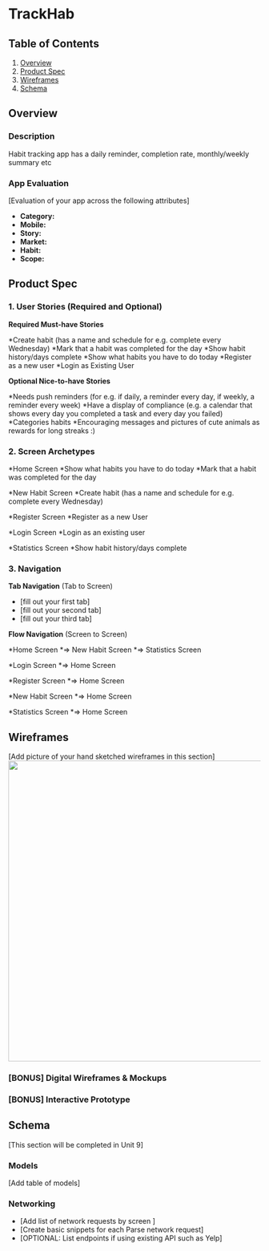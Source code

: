 # TrackHab

## Table of Contents
1. [Overview](#Overview)
2. [Product Spec](#Product-Spec)
3. [Wireframes](#Wireframes)
4. [Schema](#Schema)

## Overview
### Description
 Habit tracking app has a daily reminder, completion rate, monthly/weekly summary etc

### App Evaluation
[Evaluation of your app across the following attributes]
- **Category:**
- **Mobile:**
- **Story:**
- **Market:**
- **Habit:**
- **Scope:**

## Product Spec

### 1. User Stories (Required and Optional)

**Required Must-have Stories**

*Create habit (has a name and schedule for e.g. complete every Wednesday)
*Mark that a habit was completed for the day
*Show habit history/days complete
*Show what habits you have to do today
*Register as a new user
*Login as Existing User

**Optional Nice-to-have Stories**

*Needs push reminders (for e.g. if daily, a reminder every day, if weekly, a reminder every week)
*Have a display of compliance (e.g. a calendar that shows every day you completed a task and every day you failed)
*Categories habits
*Encouraging messages and pictures of cute animals as rewards for long streaks :)

### 2. Screen Archetypes

*Home Screen
   *Show what habits you have to do today
   *Mark that a habit was completed for the day

*New Habit Screen
   *Create habit (has a name and schedule for e.g. complete every Wednesday)

*Register Screen
   *Register as a new User

*Login Screen
   *Login as an existing user

*Statistics Screen
   *Show habit history/days complete

### 3. Navigation

**Tab Navigation** (Tab to Screen)

* [fill out your first tab]
* [fill out your second tab]
* [fill out your third tab]

**Flow Navigation** (Screen to Screen)

*Home Screen
   *=> New Habit Screen
   *=> Statistics Screen

*Login Screen
   *=> Home Screen

*Register Screen
   *=> Home Screen

*New Habit Screen
   *=> Home Screen

*Statistics Screen
   *=> Home Screen

## Wireframes
[Add picture of your hand sketched wireframes in this section]
<img src="YOUR_WIREFRAME_IMAGE_URL" width=600>

### [BONUS] Digital Wireframes & Mockups

### [BONUS] Interactive Prototype

## Schema 
[This section will be completed in Unit 9]
### Models
[Add table of models]
### Networking
- [Add list of network requests by screen ]
- [Create basic snippets for each Parse network request]
- [OPTIONAL: List endpoints if using existing API such as Yelp]

